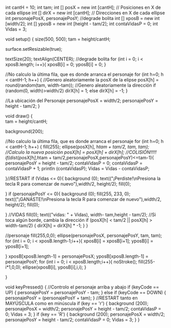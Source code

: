 int cantH = 10;
int tam;
int [] posX = new int [cantH]; // Posiciones en X de cada ellipse
int [] dirX = new int [cantH]; // Direcciones en X de cada ellipse
int personajePosX, personajePosY;
//degrade bolita
int [] xposB = new int [width/2];
int [] yposB = new int [height - tam/2];
int contaVidasP = 0;
int Vidas = 3;



void setup() {
  size(500, 500);
  tam = height/cantH;

  surface.setResizable(true);

  textSize(20);
  textAlign(CENTER);
 //degrade bolita 
  for (int i = 0; i < xposB.length; i++){
  xposB[i] = 0;
  yposB[i] = 0;
}
  
  //No calculo la última fila, que es donde arranca el personaje
  for (int h=0; h < cantH-1; h++) {
    //Genero aleatoriamente la posX de la elipse
    posX[h] = round(random(tam, width-tam));
    //Genero aleatoriamente la dirección
    if (random(0, width)>width/2)
      dirX[h] = 1;
    else
      dirX[h] = -1;
  }
  
  //La ubicación del Personaje
  personajePosX = width/2;
  personajePosY = height - tam/2;
}

void draw() {  
  tam = height/cantH;

  background(200);
  
  //No calculo la última fila, que es donde arranca el personaje
  for (int h=0; h < cantH-1; h++) {
    fill(255);
    ellipse(posX[h], h*tam + tam/2, tam, tam);
    //Calculo la nueva posición
    posX[h] = posX[h] + dirX[h];
    //COLISIÓN!!!!!
     if(dist(posX[h],h*tam + tam/2,personajePosX,personajePosY)<=tam-1){
       personajePosY = height - tam/2;
       contaVidasP = 0;
       contaVidasP = contaVidasP + 1;
       println (contaVidasP);
       Vidas = Vidas - contaVidasP;
      
  
   
 }//RESTART
 if (Vidas <= 0){
   background (0);
   text(("¡Perdiste!\nPresiona la tecla R para comenzar de nuevo"),width/2, height/2);
   fill(0);
 
 }
 if (personajePosY <= 0){
   background (0);
     fill(255, 233, 0);
   text(("¡GANASTE!\nPresiona la tecla R para comenzar de nuevo"),width/2, height/2);
   fill(0);
        
 }
  //VIDAS
  fill(0);
  text(("vidas: " + Vidas), width- tam,height - tam/2);
    //Si toca algún borde, cambia la dirección
    if (posX[h] < tam/2 || posX[h] > width-tam/2) {
      dirX[h] = dirX[h] * -1;
    }
  }

 //personaje 
  fill(255,0,0);
  ellipse(personajePosX, personajePosY, tam, tam);
  for (int i = 0; i < xposB.length-1;i++){
   xposB[i] = xposB[i+1];
   yposB[i] = yposB[i+1];

  }
  xposB[xposB.length-1] = personajePosX;
  yposB[xposB.length-1] = personajePosY;
  for (int i = 0; i < xposB.length;i++){
    noStroke();
    fill(255-i*1,0,0);
    ellipse(xposB[i], yposB[i],i,i);
  }

}

void keyPressed() {
  //Controlo el personaje arriba y abajo
  if (keyCode == UP) {
    personajePosY = personajePosY - tam;
  } else if (keyCode == DOWN) {
    personajePosY = (personajePosY + tam);
  }
  //RESTART tanto en MAYÚSCULA como en minúscula
   if (key == 'r') {
        background (200);
          personajePosX = width/2;
          personajePosY = height - tam/2;
          contaVidasP = 0;
          Vidas = 3; 
   }
          if (key == 'R') {
        background (200);
          personajePosX = width/2;
          personajePosY = height - tam/2;
          contaVidasP = 0;
          Vidas = 3; 
}
}
